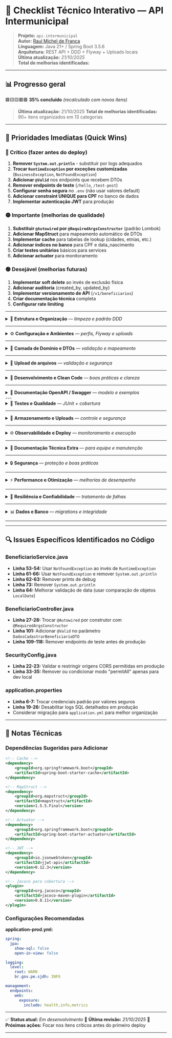 # 🧾 Checklist Técnico Interativo — API Intermunicipal

> **Projeto:** `api-intermunicipal`  
> **Autor:** [Raul Michel de França](https://github.com/raul-franca)  
> **Linguagem:** Java 21+ / Spring Boot 3.5.6  
> **Arquitetura:** REST API + DDD + Flyway + Uploads locais  
> **Última atualização:** _21/10/2025_  
> **Total de melhorias identificadas:**

---

## 📊 Progresso geral
🟩🟨🟨🟥🟥 **35% concluído** _(recalculado com novos itens)_

> **Última atualização:** 21/10/2025
> **Total de melhorias identificadas:** 90+ itens organizados em 13 categorias

---

## 🎯 Prioridades Imediatas (Quick Wins)

### 🔴 Crítico (fazer antes do deploy)
1. **Remover `System.out.println`** - substituir por logs adequados
2. **Trocar `RuntimeException` por exceções customizadas** (`BusinessException`, `NotFoundException`)
3. **Adicionar `@Valid`** nos endpoints que recebem DTOs
4. **Remover endpoints de teste** (`/hello`, `/test-post`)
5. **Configurar senha segura** no `.env` (não usar valores default)
6. **Adicionar constraint UNIQUE para CPF** no banco de dados
7. **Implementar autenticação JWT** para produção

### 🟡 Importante (melhorias de qualidade)
1. **Substituir `@Autowired` por `@RequiredArgsConstructor`** (padrão Lombok)
2. **Adicionar MapStruct** para mapeamento automático de DTOs
3. **Implementar cache** para tabelas de lookup (cidades, etnias, etc.)
4. **Adicionar índices no banco** para CPF e data_nascimento
5. **Criar testes unitários** básicos para services
6. **Adicionar actuator** para monitoramento

### 🟢 Desejável (melhorias futuras)
1. **Implementar soft delete** ao invés de exclusão física
2. **Adicionar auditoria** (created_by, updated_by)
3. **Implementar versionamento de API** (`/v1/beneficiarios`)
4. **Criar documentação técnica** completa
5. **Configurar rate limiting**

---

<details>
<summary>🧱 <strong>Estrutura e Organização</strong> — <em>limpeza e padrão DDD</em></summary>

- [x] Estrutura base (`controller`, `service`, `domain`, `config`)
- [x] Criar pacote `exception/` com:
  - [x] `BusinessException.java`
  - [x] `NotFoundException.java`
  - [x] `GlobalExceptionHandler.java`
  - [x] `ErrorResponse.java`
- [x] Reorganizar `domain/` em subpacotes (`model`, `repository`, `dto`, `view`)
- [x] Padronizar nomes de classes (`Service`, `Repository`, `DTO`, `View`)
- [ ] Adicionar `package-info.java` nos pacotes principais

</details>

---

<details>
<summary>⚙️ <strong>Configuração e Ambientes</strong> — <em>perfis, Flyway e uploads</em></summary>

- [ ] Converter `application.properties` → `application.yml`
- [ ] Criar perfis:
  - [ ] `application-dev.yml`
  - [ ] `application-prod.yml`
  - [ ] `application-test.yml`
- [x] Criar `FileStorageProperties` com `@ConfigurationProperties`
- [ ] Centralizar uploads (`file.upload-dir: /data/uploads`)
- [x] Configurar `Flyway` com:
  - [x] `V1__CREATE_TABLE_beneficiarios.sql`
  
</details>

---

<details>
<summary>🧩 <strong>Camada de Domínio e DTOs</strong> — <em>validação e mapeamento</em></summary>

- [ ] Criar `Mapper` com **MapStruct**
  - [ ] `BeneficiarioMapper.java`
  - [ ] Mapear `DTO` ↔ `Entity`
- [x] Aplicar anotações de validação (`@NotBlank`, `@CPF`, `@Email`)
- [x] Retornar `ResponseEntity` em todos os endpoints
- [ ] Retornar status HTTP corretos (`201`, `404`, `400`)

</details>

---

<details>
<summary>📂 <strong>Upload de arquivos</strong> — <em>validação e segurança</em></summary>

- [x] Validar tipo de arquivo no upload (`PDF`, `JPG`, `PNG`)
- [x] Definir limite de tamanho (`20MB`)
- [x] Gerar nome único com `Id_Benefiario` + `_` + `qual_arquivo, ex: rg, cpf`
- [x] Salvar arquivo físico em `/uploads`
- [ ] Tratar erros com resposta padronizada (`ErrorResponse`)
- [ ] Testar com arquivos corrompidos e tipos falsos (`.exe` renomeado)
- [ ] Adicionar logs de auditoria de upload

</details>

---

<details>
<summary>🧰 <strong>Desenvolvimento e Clean Code</strong> — <em>boas práticas e clareza</em></summary>

- [x] `@Transactional` nos métodos de escrita (`save`, `update`, `delete`)
- [ ] Substituir conversões manuais por mapeamentos automáticos
- [ ] Remover `System.out.println` (encontrados em `BeneficiarioService:62,63,73`)
- [x] Adicionar `Logger` SLF4J (`private static final Logger log = LoggerFactory.getLogger(...)`)
- [x] Usar `Optional` no repositório (`findByCpf`)
- [ ] Trocar `RuntimeException` genérica por exceções customizadas (`BusinessException`, `NotFoundException`)
- [ ] Remover endpoints de teste (`/hello`, `/test-post`) antes do deploy em produção
- [ ] Substituir `@Autowired` por `@RequiredArgsConstructor` (Lombok) nos controllers
- [ ] Adicionar validação `@Valid` nos endpoints que recebem DTOs

</details>

---

<details>
<summary>📘 <strong>Documentação OpenAPI / Swagger</strong> — <em>modelo e exemplos</em></summary>

- [x] Criar schema `ErrorResponse` com exemplos (`400`, `404`, `500`)
- [x] Adicionar `ErrorResponse` ao `GlobalExceptionHandler`
- [ ] Documentar respostas no OpenAPI (`@ApiResponse`, `@Content`)
- [x] Gerar arquivo `docs/openapi.yaml` com exemplos padronizados
- [ ] Publicar documentação Swagger acessível em `/swagger`
- [ ] Adicionar referência ao `docs/endpoints.md`

</details>
---

<details>
<summary>🧪 <strong>Testes e Qualidade</strong> — <em>JUnit + cobertura</em></summary>

- [ ] Criar testes unitários (`@DataJpaTest`, `@SpringBootTest`)
- [ ] Adicionar `BeneficiarioServiceTest.java`
- [ ] Simular upload com `MockMultipartFile`
- [ ] Configurar `jacoco-maven-plugin` (mínimo 70%)
- [ ] Configurar `maven-surefire-plugin` (execução automática)

</details>

---

<details>
<summary>💾 <strong>Armazenamento e Uploads</strong> — <em>controle e segurança</em></summary>

- [x] Centralizar lógica no `FileStorageService`
- [x] Nomear arquivos como `{uuid}_{tipo}.pdf`
- [ ] Criar tabela `uploads` (metadados)
- [x] Limite de tamanho (`20MB`)
- [ ] Tratar exceções personalizadas de upload

</details>

---

<details>
<summary>🌐 <strong>Observabilidade e Deploy</strong> — <em>monitoramento e execução</em></summary>

- [ ] Adicionar dependência `spring-boot-starter-actuator`
- [ ] Expor `/actuator/health` e `/actuator/info`
- [ ] Configurar nome do JAR (`api-intermunicipal-${version}.jar`)
- [ ] Testar build completo (`mvn clean package`)
- [ ] Preparar `.env` / variáveis no Heroku ou servidor interno
- [ ] Criar profiles de logging diferenciados (dev vs prod)
- [ ] Adicionar healthcheck para conexão com banco de dados
- [ ] Configurar rate limiting para proteger APIs públicas
- [ ] Implementar versionamento de API (`/v1/beneficiarios`)

</details>

---

<details>
<summary>📄 <strong>Documentação Técnica Extra</strong> — <em>para equipe e manutenção</em></summary>

- [ ] `docs/architecture-overview.md` — visão geral e diagrama
- [ ] `docs/endpoints.md` — lista de rotas
- [ ] `docs/flyway-migrations.md` — histórico SQL
- [ ] `docs/deployment.md` — guia de deploy e configuração de ambientes
- [ ] Documentar variáveis de ambiente obrigatórias no README
- [ ] Adicionar exemplos de requisições curl ou Postman collection

</details>

---

<details>
<summary>🔒 <strong>Segurança</strong> — <em>proteção e boas práticas</em></summary>

- [ ] Revisar configuração CORS - validar origens permitidas
- [ ] Implementar autenticação JWT para produção (atualmente desabilitada)
- [ ] Adicionar rate limiting por IP
- [ ] Validar e sanitizar todos os inputs de usuário
- [ ] Implementar auditoria de ações sensíveis (criação, exclusão)
- [ ] Configurar HTTPS obrigatório em produção
- [ ] Adicionar proteção contra SQL Injection (usar sempre queries parametrizadas)
- [ ] Implementar logs de segurança (tentativas de acesso não autorizadas)
- [ ] Configurar senha segura no `.env` (não usar valores default)
- [ ] Revisar permissões de diretório de uploads

</details>

---

<details>
<summary>⚡ <strong>Performance e Otimização</strong> — <em>melhorias de desempenho</em></summary>

- [ ] Adicionar cache para lookups (cidades, etnias, etc.) com `@Cacheable`
- [ ] Implementar lazy loading estratégico nas entidades JPA
- [ ] Otimizar queries N+1 com `@EntityGraph` ou `JOIN FETCH`
- [ ] Adicionar índices no banco para campos mais consultados (CPF, data_nascimento)
- [ ] Configurar pool de conexões do HikariCP
- [ ] Implementar compressão de respostas HTTP (gzip)
- [ ] Adicionar paginação em todos endpoints de listagem
- [ ] Considerar uso de DTOs de projeção para queries específicas

</details>

---

<details>
<summary>🔄 <strong>Resiliência e Confiabilidade</strong> — <em>tratamento de falhas</em></summary>

- [ ] Implementar retry mechanism para operações críticas
- [ ] Adicionar circuit breaker se houver integrações externas
- [ ] Configurar timeout adequado para requisições HTTP
- [ ] Implementar graceful shutdown
- [ ] Adicionar validação de integridade de arquivos no upload
- [ ] Criar job de limpeza de arquivos órfãos
- [ ] Implementar backup automático do diretório de uploads
- [ ] Adicionar monitoramento de espaço em disco

</details>

---

<details>
<summary>📊 <strong>Dados e Banco</strong> — <em>migrations e integridade</em></summary>

- [x] Flyway configurado com baseline
- [x] Migration V1 criada
- [ ] Adicionar constraint UNIQUE para CPF no banco
- [ ] Criar índices para melhorar performance de buscas
- [ ] Adicionar migration V2 com campos de auditoria (created_by, updated_by)
- [ ] Implementar soft delete ao invés de exclusão física
- [ ] Criar view materializada para beneficiários completos (performance)
- [ ] Adicionar validação de integridade referencial em cascata
- [ ] Documentar modelo de dados (diagrama ER)

</details>

---

---

## 🔍 Issues Específicos Identificados no Código

### BeneficiarioService.java
- **Linha 53-54:** Usar `NotFoundException` ao invés de `RuntimeException`
- **Linha 61-66:** Usar `NotFoundException` e remover `System.out.println`
- **Linha 62-63:** Remover prints de debug
- **Linha 73:** Remover `System.out.println`
- **Linha 64:** Melhorar validação de data (usar comparação de objetos `LocalDate`)

### BeneficiarioController.java
- **Linha 27-28:** Trocar `@Autowired` por construtor com `@RequiredArgsConstructor`
- **Linha 101:** Adicionar `@Valid` no parâmetro `DadosCadastrarBeneficiarioDTO`
- **Linha 109-118:** Remover endpoints de teste antes de produção

### SecurityConfig.java
- **Linha 22-23:** Validar e restringir origens CORS permitidas em produção
- **Linha 33-35:** Remover ou condicionar modo "permitAll" apenas para dev local

### application.properties
- **Linha 6-7:** Trocar credenciais padrão por valores seguros
- **Linha 19-26:** Desabilitar logs SQL detalhados em produção
- Considerar migração para `application.yml` para melhor organização

---

## 📝 Notas Técnicas

### Dependências Sugeridas para Adicionar
```xml
<!-- Cache -->
<dependency>
    <groupId>org.springframework.boot</groupId>
    <artifactId>spring-boot-starter-cache</artifactId>
</dependency>

<!-- MapStruct -->
<dependency>
    <groupId>org.mapstruct</groupId>
    <artifactId>mapstruct</artifactId>
    <version>1.5.5.Final</version>
</dependency>

<!-- Actuator -->
<dependency>
    <groupId>org.springframework.boot</groupId>
    <artifactId>spring-boot-starter-actuator</artifactId>
</dependency>

<!-- JWT -->
<dependency>
    <groupId>io.jsonwebtoken</groupId>
    <artifactId>jjwt-api</artifactId>
    <version>0.12.3</version>
</dependency>

<!-- Jacoco para cobertura -->
<plugin>
    <groupId>org.jacoco</groupId>
    <artifactId>jacoco-maven-plugin</artifactId>
    <version>0.8.11</version>
</plugin>
```

### Configurações Recomendadas

**application-prod.yml:**
```yaml
spring:
  jpa:
    show-sql: false
    open-in-view: false

logging:
  level:
    root: WARN
    br.gov.pe.sjdh: INFO

management:
  endpoints:
    web:
      exposure:
        include: health,info,metrics
```

---

✅ **Status atual:** _Em desenvolvimento_
📅 **Última revisão:** _21/10/2025_
🎯 **Próximas ações:** Focar nos itens críticos antes do primeiro deploy

---

